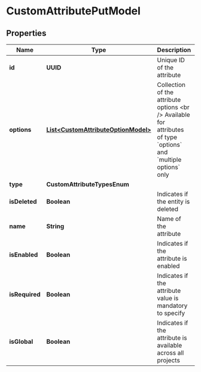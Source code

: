 

# CustomAttributePutModel


## Properties

| Name | Type | Description | Notes |
|------------ | ------------- | ------------- | -------------|
|**id** | **UUID** | Unique ID of the attribute |  [optional] |
|**options** | [**List&lt;CustomAttributeOptionModel&gt;**](CustomAttributeOptionModel.md) | Collection of the attribute options  &lt;br /&gt;  Available for attributes of type &#x60;options&#x60; and &#x60;multiple options&#x60; only |  [optional] |
|**type** | **CustomAttributeTypesEnum** |  |  |
|**isDeleted** | **Boolean** | Indicates if the entity is deleted |  [optional] |
|**name** | **String** | Name of the attribute |  |
|**isEnabled** | **Boolean** | Indicates if the attribute is enabled |  [optional] |
|**isRequired** | **Boolean** | Indicates if the attribute value is mandatory to specify |  [optional] |
|**isGlobal** | **Boolean** | Indicates if the attribute is available across all projects |  [optional] |



